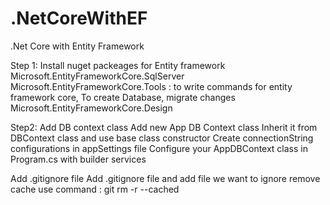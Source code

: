 # .NetCoreWithEF
.Net Core with Entity Framework

Step 1: Install nuget packeages for Entity framework
    Microsoft.EntityFrameworkCore.SqlServer
    Microsoft.EntityFrameworkCore.Tools : to write commands for entity framework core, To create Database, migrate changes
    Microsoft.EntityFrameworkCore.Design

Step2: Add DB context class
        Add new App DB Context class
        Inherit it from DBContext class and use base class constructor
        Create connectionString configurations in appSettings file
        Configure your AppDBContext class in Program.cs with builder services

Add .gitignore file
Add .gitignore file and add file we want to ignore  remove cache use command : git rm -r --cached

